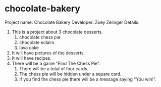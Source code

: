 # chocolate-bakery

Project name: Chocolate Bakery
Developer: Zoey Zelinger
Details:
1. This is a project about 3 chocolate desserts.
    1. chocolate chess pie
    2. chocolate eclairs
    3. lava cake
2. It will have pictures of the desserts.
3. It will have recipes.
4. There will be a game "Find The Chess Pie".
    1. There will be a total of four cards.
    2. The chess pie will be hidden under a square card.
    3. If you find the chess pie there will be a message saying "You win!".
